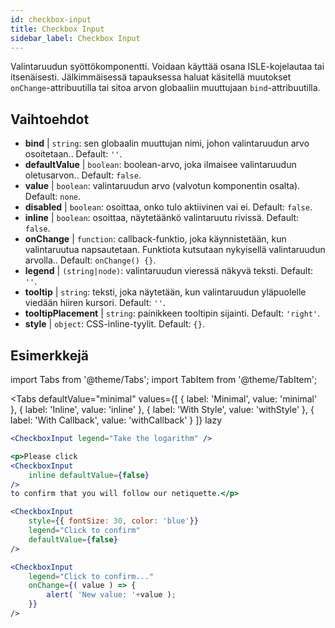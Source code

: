 ```yaml
---
id: checkbox-input
title: Checkbox Input
sidebar_label: Checkbox Input
---
```


Valintaruudun syöttökomponentti. Voidaan käyttää osana ISLE-kojelautaa tai itsenäisesti. Jälkimmäisessä tapauksessa haluat käsitellä muutokset `onChange`-attribuutilla tai sitoa arvon globaaliin muuttujaan `bind`-attribuutilla.

## Vaihtoehdot

* __bind__ | `string`: sen globaalin muuttujan nimi, johon valintaruudun arvo osoitetaan.. Default: `''`.
* __defaultValue__ | `boolean`: boolean-arvo, joka ilmaisee valintaruudun oletusarvon.. Default: `false`.
* __value__ | `boolean`: valintaruudun arvo (valvotun komponentin osalta). Default: `none`.
* __disabled__ | `boolean`: osoittaa, onko tulo aktiivinen vai ei. Default: `false`.
* __inline__ | `boolean`: osoittaa, näytetäänkö valintaruutu rivissä. Default: `false`.
* __onChange__ | `function`: callback-funktio, joka käynnistetään, kun valintaruutua napsautetaan. Funktiota kutsutaan nykyisellä valintaruudun arvolla.. Default: `onChange() {}`.
* __legend__ | `(string|node)`: valintaruudun vieressä näkyvä teksti. Default: `''`.
* __tooltip__ | `string`: teksti, joka näytetään, kun valintaruudun yläpuolelle viedään hiiren kursori. Default: `''`.
* __tooltipPlacement__ | `string`: painikkeen tooltipin sijainti. Default: `'right'`.
* __style__ | `object`: CSS-inline-tyylit. Default: `{}`.


## Esimerkkejä

import Tabs from '@theme/Tabs';
import TabItem from '@theme/TabItem';

<Tabs
    defaultValue="minimal"
    values={[
        { label: 'Minimal', value: 'minimal' },
        { label: 'Inline', value: 'inline' },
        { label: 'With Style', value: 'withStyle' },
        { label: 'With Callback', value: 'withCallback' }
    ]}
    lazy
>


<TabItem value="minimal">

```jsx live
<CheckboxInput legend="Take the logarithm" />
```
</TabItem>

<TabItem value="inline">

```jsx live
<p>Please click
<CheckboxInput
    inline defaultValue={false}
/>
to confirm that you will follow our netiquette.</p>
```
</TabItem>


<TabItem value="withStyle">

```jsx live
<CheckboxInput
    style={{ fontSize: 30, color: 'blue'}}
    legend="Click to confirm"
    defaultValue={false}
/>
```
</TabItem>

<TabItem value="withCallback">

```jsx live
<CheckboxInput
    legend="Click to confirm..."
    onChange={( value ) => {
        alert( 'New value: '+value );
    }}
/>
```

</TabItem>

</Tabs>
